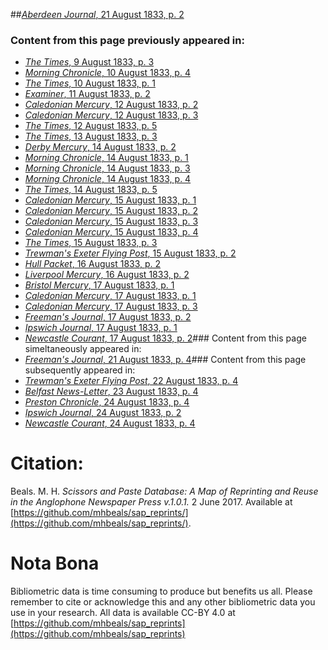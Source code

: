 ##[*Aberdeen Journal*, 21 August 1833, p. 2](https://mhbeals.github.io/sap_html/Aberdeen-Journal/Aberdeen-Journal-21-August-1833-p-2)

### Content from this page previously appeared in:
+ [*The Times*, 9 August 1833, p. 3](https://mhbeals.github.io/sap_html/The-Times/The-Times-9-August-1833-p-3)
+ [*Morning Chronicle*, 10 August 1833, p. 4](https://mhbeals.github.io/sap_html/Morning-Chronicle/Morning-Chronicle-10-August-1833-p-4)
+ [*The Times*, 10 August 1833, p. 1](https://mhbeals.github.io/sap_html/The-Times/The-Times-10-August-1833-p-1)
+ [*Examiner*, 11 August 1833, p. 2](https://mhbeals.github.io/sap_html/Examiner/Examiner-11-August-1833-p-2)
+ [*Caledonian Mercury*, 12 August 1833, p. 2](https://mhbeals.github.io/sap_html/Caledonian-Mercury/Caledonian-Mercury-12-August-1833-p-2)
+ [*Caledonian Mercury*, 12 August 1833, p. 3](https://mhbeals.github.io/sap_html/Caledonian-Mercury/Caledonian-Mercury-12-August-1833-p-3)
+ [*The Times*, 12 August 1833, p. 5](https://mhbeals.github.io/sap_html/The-Times/The-Times-12-August-1833-p-5)
+ [*The Times*, 13 August 1833, p. 3](https://mhbeals.github.io/sap_html/The-Times/The-Times-13-August-1833-p-3)
+ [*Derby Mercury*, 14 August 1833, p. 2](https://mhbeals.github.io/sap_html/Derby-Mercury/Derby-Mercury-14-August-1833-p-2)
+ [*Morning Chronicle*, 14 August 1833, p. 1](https://mhbeals.github.io/sap_html/Morning-Chronicle/Morning-Chronicle-14-August-1833-p-1)
+ [*Morning Chronicle*, 14 August 1833, p. 3](https://mhbeals.github.io/sap_html/Morning-Chronicle/Morning-Chronicle-14-August-1833-p-3)
+ [*Morning Chronicle*, 14 August 1833, p. 4](https://mhbeals.github.io/sap_html/Morning-Chronicle/Morning-Chronicle-14-August-1833-p-4)
+ [*The Times*, 14 August 1833, p. 5](https://mhbeals.github.io/sap_html/The-Times/The-Times-14-August-1833-p-5)
+ [*Caledonian Mercury*, 15 August 1833, p. 1](https://mhbeals.github.io/sap_html/Caledonian-Mercury/Caledonian-Mercury-15-August-1833-p-1)
+ [*Caledonian Mercury*, 15 August 1833, p. 2](https://mhbeals.github.io/sap_html/Caledonian-Mercury/Caledonian-Mercury-15-August-1833-p-2)
+ [*Caledonian Mercury*, 15 August 1833, p. 3](https://mhbeals.github.io/sap_html/Caledonian-Mercury/Caledonian-Mercury-15-August-1833-p-3)
+ [*Caledonian Mercury*, 15 August 1833, p. 4](https://mhbeals.github.io/sap_html/Caledonian-Mercury/Caledonian-Mercury-15-August-1833-p-4)
+ [*The Times*, 15 August 1833, p. 3](https://mhbeals.github.io/sap_html/The-Times/The-Times-15-August-1833-p-3)
+ [*Trewman's Exeter Flying Post*, 15 August 1833, p. 2](https://mhbeals.github.io/sap_html/Trewman's-Exeter-Flying-Post/Trewman's-Exeter-Flying-Post-15-August-1833-p-2)
+ [*Hull Packet*, 16 August 1833, p. 2](https://mhbeals.github.io/sap_html/Hull-Packet/Hull-Packet-16-August-1833-p-2)
+ [*Liverpool Mercury*, 16 August 1833, p. 2](https://mhbeals.github.io/sap_html/Liverpool-Mercury/Liverpool-Mercury-16-August-1833-p-2)
+ [*Bristol Mercury*, 17 August 1833, p. 1](https://mhbeals.github.io/sap_html/Bristol-Mercury/Bristol-Mercury-17-August-1833-p-1)
+ [*Caledonian Mercury*, 17 August 1833, p. 1](https://mhbeals.github.io/sap_html/Caledonian-Mercury/Caledonian-Mercury-17-August-1833-p-1)
+ [*Caledonian Mercury*, 17 August 1833, p. 3](https://mhbeals.github.io/sap_html/Caledonian-Mercury/Caledonian-Mercury-17-August-1833-p-3)
+ [*Freeman's Journal*, 17 August 1833, p. 2](https://mhbeals.github.io/sap_html/Freeman's-Journal/Freeman's-Journal-17-August-1833-p-2)
+ [*Ipswich Journal*, 17 August 1833, p. 1](https://mhbeals.github.io/sap_html/Ipswich-Journal/Ipswich-Journal-17-August-1833-p-1)
+ [*Newcastle Courant*, 17 August 1833, p. 2](https://mhbeals.github.io/sap_html/Newcastle-Courant/Newcastle-Courant-17-August-1833-p-2)### Content from this page simeltaneously appeared in:
+ [*Freeman's Journal*, 21 August 1833, p. 4](https://mhbeals.github.io/sap_html/Freeman's-Journal/Freeman's-Journal-21-August-1833-p-4)### Content from this page subsequently appeared in:
+ [*Trewman's Exeter Flying Post*, 22 August 1833, p. 4](https://mhbeals.github.io/sap_html/Trewman's-Exeter-Flying-Post/Trewman's-Exeter-Flying-Post-22-August-1833-p-4)
+ [*Belfast News-Letter*, 23 August 1833, p. 4](https://mhbeals.github.io/sap_html/Belfast-News-Letter/Belfast-News-Letter-23-August-1833-p-4)
+ [*Preston Chronicle*, 24 August 1833, p. 4](https://mhbeals.github.io/sap_html/Preston-Chronicle/Preston-Chronicle-24-August-1833-p-4)
+ [*Ipswich Journal*, 24 August 1833, p. 2](https://mhbeals.github.io/sap_html/Ipswich-Journal/Ipswich-Journal-24-August-1833-p-2)
+ [*Newcastle Courant*, 24 August 1833, p. 4](https://mhbeals.github.io/sap_html/Newcastle-Courant/Newcastle-Courant-24-August-1833-p-4)
                    
# Citation: 

Beals. M. H. *Scissors and Paste Database: A Map of Reprinting and Reuse in the Anglophone Newspaper Press v.1.0.1.* 2 June 2017. Available at [https://github.com/mhbeals/sap_reprints/](https://github.com/mhbeals/sap_reprints/). 
                    
# Nota Bona

Bibliometric data is time consuming to produce but benefits us all. Please remember to cite or acknowledge this and any other bibliometric data you use in your research. All data is available CC-BY 4.0 at [https://github.com/mhbeals/sap_reprints](https://github.com/mhbeals/sap_reprints)
